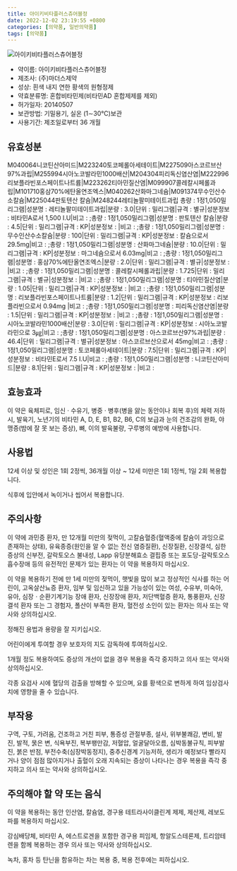 ```yaml
---
title: 아이키비타플러스츄어블정
date: 2022-12-02 23:19:55 +0800
categories: [의약품, 일반의약품]
tags: [의약품]
---
```

![아이키비타플러스츄어블정](https://nedrug.mfds.go.kr/pbp/cmn/itemImageDownload/147426862364000023)

- 약이름: 아이키비타플러스츄어블정
- 제조사: (주)마더스제약
- 성상: 흰색 내지 연한 황색의 원형정제
- 약효분류명: 혼합비타민제(비타민AD 혼합제제를 제외)
- 허가일자: 20140507
- 보관방법: 기밀용기, 실온 (1∼30℃)보관
- 사용기간: 제조일로부터 36 개월
## 유효성분
M040064니코틴산아미드|M223240토코페롤아세테이트|M227509아스코르브산97%과립|M255994시아노코발라민1000배산|M204304피리독신염산염|M222996리보플라빈포스페이트나트륨|M223262티아민질산염|M099907콜레칼시페롤과립|M101710홍삼70%에탄올연조엑스|M040262산화마그네슘|M091374무수인산수소칼슘|M225044판토텐산 칼슘|M248244레티놀팔미테이트과립
총량 : 1정1,050밀리그램|성분명 : 레티놀팔미테이트과립|분량 : 3.0|단위 : 밀리그램|규격 : 별규|성분정보 : 비타민A로서 1,500 I.U|비고 : ;총량 : 1정1,050밀리그램|성분명 : 판토텐산 칼슘|분량 : 4.5|단위 : 밀리그램|규격 : KP|성분정보 : |비고 : ;총량 : 1정1,050밀리그램|성분명 : 무수인산수소칼슘|분량 : 100|단위 : 밀리그램|규격 : KP|성분정보 : 칼슘으로서 29.5mg|비고 : ;총량 : 1정1,050밀리그램|성분명 : 산화마그네슘|분량 : 10.0|단위 : 밀리그램|규격 : KP|성분정보 : 마그네슘으로서 6.03mg|비고 : ;총량 : 1정1,050밀리그램|성분명 : 홍삼70%에탄올연조엑스|분량 : 2.0|단위 : 밀리그램|규격 : 별규|성분정보 : |비고 : ;총량 : 1정1,050밀리그램|성분명 : 콜레칼시페롤과립|분량 : 1.725|단위 : 밀리그램|규격 : 별규|성분정보 : |비고 : ;총량 : 1정1,050밀리그램|성분명 : 티아민질산염|분량 : 1.05|단위 : 밀리그램|규격 : KP|성분정보 : |비고 : ;총량 : 1정1,050밀리그램|성분명 : 리보플라빈포스페이트나트륨|분량 : 1.2|단위 : 밀리그램|규격 : KP|성분정보 : 리보플라빈으로서 0.94mg
|비고 : ;총량 : 1정1,050밀리그램|성분명 : 피리독신염산염|분량 : 1.5|단위 : 밀리그램|규격 : KP|성분정보 : |비고 : ;총량 : 1정1,050밀리그램|성분명 : 시아노코발라민1000배산|분량 : 3.0|단위 : 밀리그램|규격 : KP|성분정보 : 시아노코발라민으로 3㎍|비고 : ;총량 : 1정1,050밀리그램|성분명 : 아스코르브산97%과립|분량 : 46.4|단위 : 밀리그램|규격 : 별규|성분정보 : 아스코르브산으로서 45mg|비고 : ;총량 : 1정1,050밀리그램|성분명 : 토코페롤아세테이트|분량 : 7.5|단위 : 밀리그램|규격 : KP|성분정보 : 비타민E로서 7.5 I.U|비고 : ;총량 : 1정1,050밀리그램|성분명 : 니코틴산아미드|분량 : 8.1|단위 : 밀리그램|규격 : KP|성분정보 : |비고 :
## 효능효과
이 약은 육체피로, 임신 · 수유기, 병중 · 병후(병을 앓는 동안이나 회복 후)의 체력 저하 시, 발육기, 노년기의 비타민 A, D, E, B1, B2, B6, C의 보급과 눈의 건조감의 완화, 야맹증(밤에 잘 못 보는 증상), 뼈, 이의 발육불량, 구루병의 예방에 사용합니다.

## 사용법
12세 이상 및 성인은 1회 2정씩, 36개월 이상 ~ 12세 미만은 1회 1정씩, 1일 2회 복용합니다.

식후에 입안에서 녹이거나 씹어서 복용합니다.

## 주의사항
이 약에 과민증 환자, 만 12개월 미만의 젖먹이, 고칼슘혈증(혈액중에 칼슘이 과잉으로 존재하는 상태), 유육종증(원인을 알 수 없는 전신 염증질환), 신장질환, 신장결석, 심한 증상의 신부전, 갈락토오스 불내성, Lapp 유당분해효소 결핍증 또는 포도당-갈락토오스 흡수장애 등의 유전적인 문제가 있는 환자는 이 약을 복용하지 마십시오.

이 약을 복용하기 전에 만 1세 미만의 젖먹이, 햇빛을 많이 보고 정상적인 식사를 하는 어린이, 고옥살산뇨증 환자, 임부 및 임신하고 있을 가능성이 있는 여성, 수유부, 미숙아, 유아, 심장ㆍ순환기계기능 장애 환자, 신장장애 환자, 저단백혈증 환자, 통풍환자, 신장결석 환자 또는 그 경험자, 폴산이 부족한 환자, 혈전성 소인이 있는 환자는 의사 또는 약사와 상의하십시오.

정해진 용법과 용량을 잘 지키십시오.

어린이에게 투여할 경우 보호자의 지도 감독하에 투여하십시오.

1개월 정도 복용하여도 증상의 개선이 없을 경우 복용을 즉각 중지하고 의사 또는 약사와 상의하십시오.

각종 요검사 시에 혈당의 검출을 방해할 수 있으며, 요를 황색으로 변하게 하여 임상검사치에 영향을 줄 수 있습니다.

## 부작용
구역, 구토, 가려움, 건조하고 거친 피부, 통증성 관절부종, 설사, 위부불쾌감, 변비, 발진, 발적, 묽은 변, 식욕부진, 복부팽만감, 저혈압, 얼굴달아오름, 심박동불규칙, 피부발진, 붉은 반점, 부전수축(심장박동정지), 중추신경계 기능저하, 생리가 예정보다 빨라지거나 양이 점점 많아지거나 출혈이 오래 지속되는 증상이 나타나는 경우 복용을 즉각 중지하고 의사 또는 약사와 상의하십시오.

## 주의해야 할 약 또는 음식
이 약을 복용하는 동안 인산염, 칼슘염, 경구용 테트라사이클린계 제제, 제산제, 레보도파를 복용하지 마십시오.

강심배당체, 비타민 A, 에스트로겐을 포함한 경구용 피임제, 항알도스테론제, 트리암테렌을 함께 복용하는 경우 의사 또는 약사와 상의하십시오.

녹차, 홍차 등 탄닌을 함유하는 차는 복용 중, 복용 전후에는 피하십시오.

